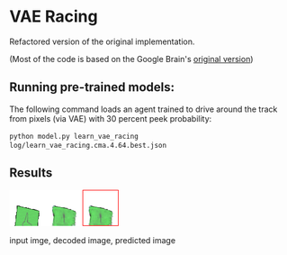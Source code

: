 # VAE Racing

Refactored version of the original implementation.

(Most of the code is based on the Google Brain's [original version](https://github.com/google/brain-tokyo-workshop
))



## Running pre-trained models:

The following command loads an agent trained to drive around the track from pixels (via VAE) with 30 percent peek probability:

```
python model.py learn_vae_racing log/learn_vae_racing.cma.4.64.best.json
```

## Results
![results](./docs/car_racing0.gif)

input imge, decoded image, predicted image